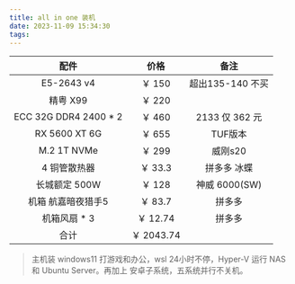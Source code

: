 ```yaml
---
title: all in one 装机
date: 2023-11-09 15:34:30
tags:
---
```

| 配件 | 价格 | 备注 |
| :---: | :---: | :---: |
| E5-2643 v4 | ￥ 150 | 超出135-140 不买 |
| 精粤 X99 | ￥ 220 |
| ECC 32G DDR4 2400 * 2 | ￥ 460 | 2133 仅 362 元 |
| RX 5600 XT 6G | ￥ 655 | TUF版本 |
| M.2 1T NVMe | ￥ 299 | 威刚s20 |
| 4 铜管散热器 | ￥ 33.3 | 拼多多 冰蝶 |
| 长城额定 500W | ￥ 128 | 神威 6000(SW) |
| 机箱 航嘉暗夜猎手5 | ￥ 83.7 | 拼多多 |
| 机箱风扇 * 3 | ￥ 12.74 | 拼多多 |
| 合计 | ￥ 2043.74 |  |

> 主机装 windows11 打游戏和办公，wsl 24小时不停，Hyper-V 运行 NAS 和 Ubuntu Server。再加上 安卓子系统，五系统并行不关机。
